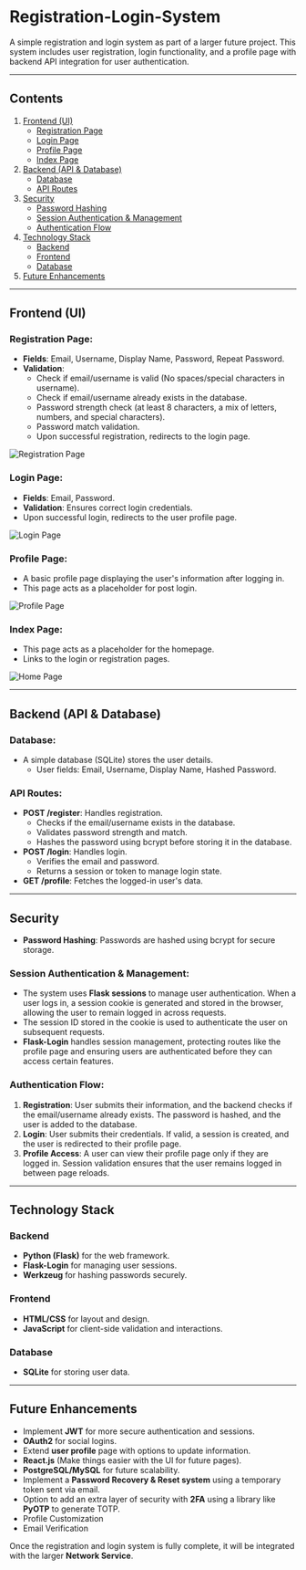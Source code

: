 # Registration-Login-System

A simple registration and login system as part of a larger future project. This system includes user registration, login functionality, and a profile page with backend API integration for user authentication.

---

## Contents

1. [Frontend (UI)](#frontend-ui)
    - [Registration Page](#registration-page)
    - [Login Page](#login-page)
    - [Profile Page](#profile-page)
    - [Index Page](#index-page)
2. [Backend (API & Database)](#backend-api-database)
    - [Database](#database)
    - [API Routes](#api-routes)
3. [Security](#security)
    - [Password Hashing](#password-hashing)
    - [Session Authentication & Management](#session-authentication--management)
    - [Authentication Flow](#authentication-flow)
4. [Technology Stack](#technology-stack)
    - [Backend](#backend)
    - [Frontend](#frontend)
    - [Database](#database)
5. [Future Enhancements](#future-enhancements)

---

## Frontend (UI)

### Registration Page:
- **Fields**: Email, Username, Display Name, Password, Repeat Password.
- **Validation**:
    - Check if email/username is valid (No spaces/special characters in username).
    - Check if email/username already exists in the database.
    - Password strength check (at least 8 characters, a mix of letters, numbers, and special characters).
    - Password match validation.
    - Upon successful registration, redirects to the login page.

![Registration Page](registration_page.png)

### Login Page:
- **Fields**: Email, Password.
- **Validation**: Ensures correct login credentials.
- Upon successful login, redirects to the user profile page.

![Login Page](login_page.png)

### Profile Page:
- A basic profile page displaying the user's information after logging in.
- This page acts as a placeholder for post login.

![Profile Page](profile_page.png)

### Index Page:
- This page acts as a placeholder for the homepage.
- Links to the login or registration pages.

![Home Page](home_page.png)

---

## Backend (API & Database)

### Database:
- A simple database (SQLite) stores the user details.
    - User fields: Email, Username, Display Name, Hashed Password.

### API Routes:
- **POST /register**: Handles registration.
    - Checks if the email/username exists in the database.
    - Validates password strength and match.
    - Hashes the password using bcrypt before storing it in the database.
- **POST /login**: Handles login.
    - Verifies the email and password.
    - Returns a session or token to manage login state.
- **GET /profile**: Fetches the logged-in user's data.

---

## Security

- **Password Hashing**: Passwords are hashed using bcrypt for secure storage.

### Session Authentication & Management:
- The system uses **Flask sessions** to manage user authentication. When a user logs in, a session cookie is generated and stored in the browser, allowing the user to remain logged in across requests.
- The session ID stored in the cookie is used to authenticate the user on subsequent requests.
- **Flask-Login** handles session management, protecting routes like the profile page and ensuring users are authenticated before they can access certain features.

### Authentication Flow:
1. **Registration**: User submits their information, and the backend checks if the email/username already exists. The password is hashed, and the user is added to the database.
2. **Login**: User submits their credentials. If valid, a session is created, and the user is redirected to their profile page.
3. **Profile Access**: A user can view their profile page only if they are logged in. Session validation ensures that the user remains logged in between page reloads.

---

## Technology Stack

### Backend
- **Python (Flask)** for the web framework.
- **Flask-Login** for managing user sessions.
- **Werkzeug** for hashing passwords securely.

### Frontend
- **HTML/CSS** for layout and design.
- **JavaScript** for client-side validation and interactions.

### Database
- **SQLite** for storing user data.

---

## Future Enhancements

- Implement **JWT** for more secure authentication and sessions.
- **OAuth2** for social logins.
- Extend **user profile** page with options to update information.
- **React.js** (Make things easier with the UI for future pages).
- **PostgreSQL/MySQL** for future scalability.
- Implement a **Password Recovery & Reset system** using a temporary token sent via email.
- Option to add an extra layer of security with **2FA** using a library like **PyOTP** to generate TOTP.
- Profile Customization
- Email Verification

Once the registration and login system is fully complete, it will be integrated with the larger **Network Service**.
